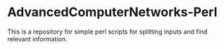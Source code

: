 # AdvancedComputerNetworks-Perl
This is a repository for simple perl scripts for splitting inputs and find relevant information.

